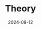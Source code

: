 ---
layout: distill
authors: 
    - name: Bumjin Park
      affiliations:
        name: KAIST
bibliography: all.bib
giscus_comments: false
disqus_comments: false
date: 2024-08-12
featured: true
img: 
title: 'Theory'
description: ''
---